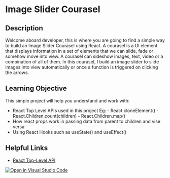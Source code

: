 # Image Slider Courasel

## Description
Welcome aboard developer, this is where you are going to find a simple way to build an Image Slider Courasel using React.
A courasel is a UI element that displays information in a set of elements that we can slide, fade or somehow move into view. A courasel can sideshow images, text, video or a combination of all of them. In this courasel, I build an image slider to slide images into view automatically or once a function is triggered on clicking the arrows.

## Learning Objective
This simple project will help you understand and work with:
- React Top Level APIs used in this project
    Eg: - React.cloneElement()
        - React.Children.count(children)
        - React.Children.map()
- How react props work in passing data from parent to children and vise versa
- Using React Hooks such as useState() and useEffect()

## Helpful Links
- [React Top-Level API](https://reactjs.org/docs/react-api.html)

[](https://img.shields.io/twitter/follow/_amos_kyalo)
[![Open in Visual Studio Code](https://open.vscode.dev/badges/open-in-vscode.svg)](https://open.vscode.dev/dj-stripe/dj-stripe)
